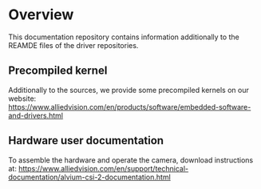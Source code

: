 # Overview
This documentation repository contains information additionally to the REAMDE files of the driver repositories.
## Precompiled kernel
Additionally to the sources, we provide some precompiled kernels on our website:   
https://www.alliedvision.com/en/products/software/embedded-software-and-drivers.html

## Hardware user documentation
To assemble the hardware and operate the camera, download instructions at: 
https://www.alliedvision.com/en/support/technical-documentation/alvium-csi-2-documentation.html
